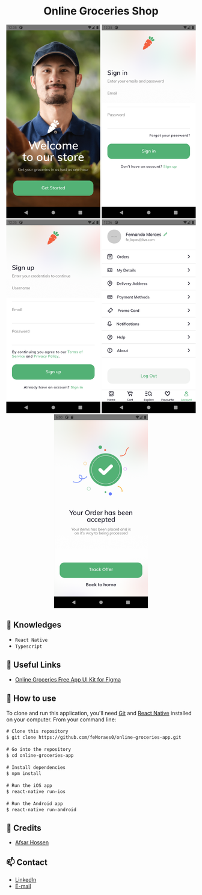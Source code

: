 <h1 align="center">Online Groceries Shop</h1>

<p align="center">
  <img width="250" src="./prints/screen_01_onboarding.png">
  <img width="250" src="./prints/screen_02_sign_in.png">
  <img width="250" src="./prints/screen_03_sign_up.png">
  <img width="250" src="./prints/screen_04_account_tab.png">
  <img width="250" src="./prints/screen_05_order_accepted.png">
</p>

## :rocket: Knowledges
 - `React Native`
 - `Typescript`

## :paperclip: Useful Links
 - [Online Groceries Free App UI Kit for Figma](https://www.uistore.design/items/online-groceries-free-app-ui-kit-for-figma/)

## :book: How to use

To clone and run this application, you'll need [Git](https://git-scm.com/downloads) and [React Native](https://reactnative.dev/docs/getting-started) installed on your computer. From your command line:

```
# Clone this repository
$ git clone https://github.com/feMoraes0/online-groceries-app.git

# Go into the repository
$ cd online-groceries-app

# Install dependencies
$ npm install

# Run the iOS app
$ react-native run-ios

# Run the Android app
$ react-native run-android
```

## :link: Credits
 - [Afsar Hossen](https://dribbble.com/imshuvo97)

## :mailbox: Contact
  - <a target="_blank" href="https://www.linkedin.com/in/fernando-moraes-48a26916a/">LinkedIn</a>
  - <a target="_blank" href="mailto:fernandomoraes.lopes@gmail.com">E-mail</a>